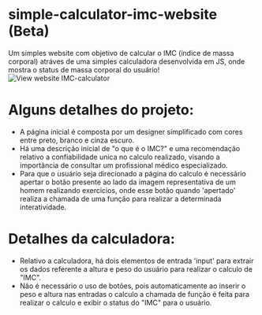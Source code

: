 # simple-calculator-imc-website (Beta)
Um simples website com objetivo de calcular o IMC (índice de massa corporal) atráves de uma simples calculadora desenvolvida em JS, onde mostra o status de massa corporal do usuário!
![View website IMC-calculator](simple-calculator-IMC-website/assets/style/image/gif-readme/gif-website-view.gif)
# Alguns detalhes do projeto:
- A página inicial é composta por um designer simplificado com cores entre preto, branco e cinza escuro.
- Há uma descrição inicial de "o que é o IMC?" e uma recomendação relativo a confiabilidade unica no calculo realizado, visando a importância de consultar um profissional médico especializado.
- Para que o usuário seja direcionado a página do calculo é necessário apertar o botão presente ao lado da imagem representativa de um homem realizando exercicios, onde esse botão quando 'apertado' realiza a chamada de uma função para realizar a determinada interatividade.
# Detalhes da calculadora:
- Relativo a calculadora, há dois elementos de entrada 'input' para extrair os dados referente a altura e peso do usuário para realizar o calculo de "IMC".
- Não é necessário o uso de botões, pois automaticamente ao inserir o peso e altura nas entradas o calculo a chamada de função é feita para realizar o calculo e exibir o status do "IMC" para o usuário.
